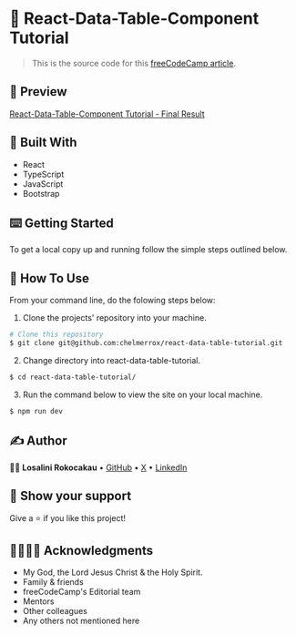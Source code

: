 # 🎯 React-Data-Table-Component Tutorial

> This is the source code for this <a href="https://www.freecodecamp.org/news/create-tables-using-the-react-datatable-component-library/" target="_blank">freeCodeCamp article</a>.

## 📸 Preview

<a href="https://www.loom.com/share/83e866e303364a4b8becca1b8795f9de?sid=b615cabc-d4fe-4f1a-a0e4-3827119e5e94">React-Data-Table-Component Tutorial - Final Result</a>

## 🔨 Built With

- React
- TypeScript
- JavaScript
- Bootstrap

## ⌨️ Getting Started

To get a local copy up and running follow the simple steps outlined below.

## 🔧 How To Use

From your command line, do the folowing steps below:
​

1. Clone the projects' repository into your machine.

```bash
# Clone this repository
$ git clone git@github.com:chelmerrox/react-data-table-tutorial.git

```

2. Change directory into react-data-table-tutorial.

```bash
$ cd react-data-table-tutorial/

```

3. Run the command below to view the site on your local machine.

```bash
$ npm run dev

```

## ✍️ Author

👩‍💻 **Losalini Rokocakau** • [GitHub](https://github.com/chelmerrox) • [X](https://twitter.com/chelmerrox) • [LinkedIn](https://www.linkedin.com/in/losalini-rokocakau)

## 🙏 Show your support

Give a ⭐️ if you like this project!

## 👨‍👩‍👧‍👦 Acknowledgments

- My God, the Lord Jesus Christ & the Holy Spirit.
- Family & friends
- freeCodeCamp's Editorial team
- Mentors
- Other colleagues
- Any others not mentioned here
